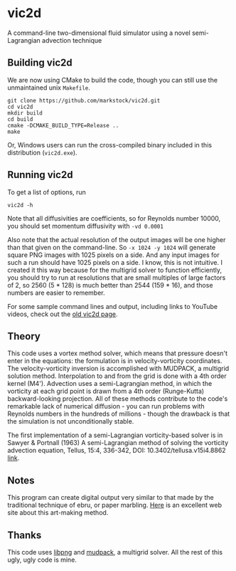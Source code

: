 # vic2d

A command-line two-dimensional fluid simulator using a novel semi-Lagrangian advection technique

## Building vic2d

We are now using CMake to build the code, though you can still use the unmaintained unix `Makefile`.

    git clone https://github.com/markstock/vic2d.git
    cd vic2d
    mkdir build
    cd build
    cmake -DCMAKE_BUILD_TYPE=Release ..
    make

Or, Windows users can run the cross-compiled binary included in this distribution (`vic2d.exe`).

## Running vic2d

To get a list of options, run

    vic2d -h

Note that all diffusivities are coefficients, so for Reynolds number 10000, you should set momentum diffusivity with `-vd 0.0001`

Also note that the actual resolution of the output images will be one higher than that given on the command-line. So `-x 1024 -y 1024` will generate square PNG images with 1025 pixels on a side. And any input images for such a run should have 1025 pixels on a side. I know, this is not intuitive. I created it this way because for the multigrid solver to function efficiently, you should try to run at resolutions that are small multiples of large factors of 2, so 2560 (5 * 128) is much better than 2544 (159 * 16), and those numbers are easier to remember.

For some sample command lines and output, including links to YouTube videos, check out the [old vic2d page](http://markjstock.org/vic2d/).

## Theory

This code uses a vortex method solver, which means that pressure doesn't enter in the equations: the formulation is in velocity-vorticity coordinates. The velocity-vorticity inversion is accomplished with MUDPACK, a multigrid solution method. Interpolation to and from the grid is done with a 4th order kernel (M4'). Advection uses a semi-Lagrangian method, in which the vorticity at each grid point is drawn from a 4th order (Runge-Kutta) backward-looking projection. All of these methods contribute to the code's remarkable lack of numerical diffusion - you can run problems with Reynolds numbers in the hundreds of millions - though the drawback is that the simulation is not unconditionally stable.

The first implementation of a semi-Lagrangian vorticity-based solver is in Sawyer & Portnall (1963) A semi-Lagrangian method of solving the vorticity advection equation, Tellus, 15:4, 336-342, DOI: 10.3402/tellusa.v15i4.8862 [link](https://doi.org/10.3402/tellusa.v15i4.8862).

## Notes

This program can create digital output very similar to that made by the traditional technique of ebru, or paper marbling. [Here](http://digital-marbling.de/) is an excellent web site about this art-making method.

## Thanks

This code uses [libpng](https://github.com/glennrp/libpng) and [mudpack](https://www2.cisl.ucar.edu/resources/legacy/mudpack), a multigrid solver. All the rest of this ugly, ugly code is mine.

